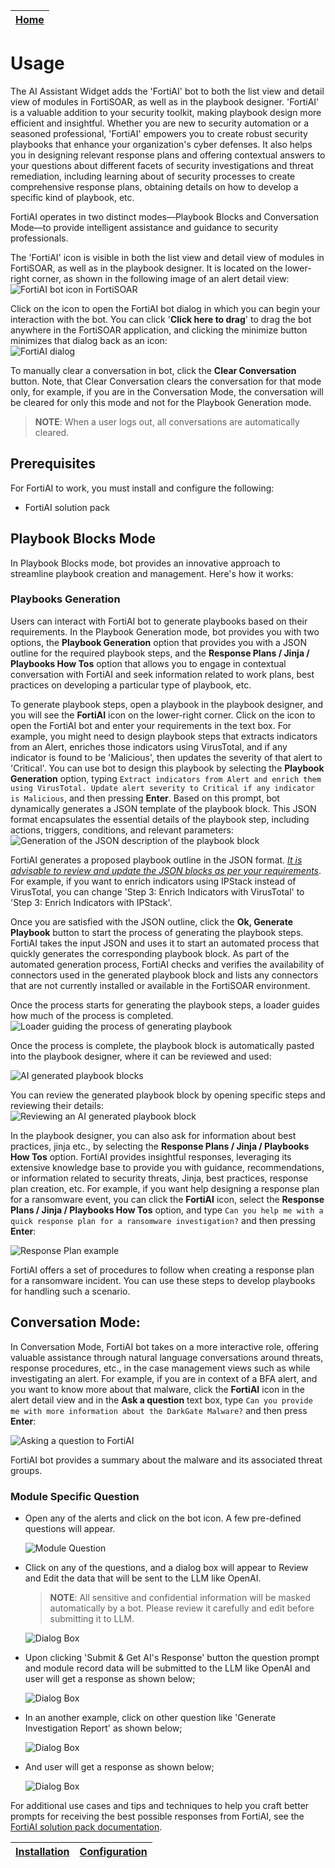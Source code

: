 | [Home](../README.md) |
|----------------------|

# Usage

The AI Assistant Widget adds the 'FortiAI' bot to both the list view and detail view of modules in FortiSOAR, as well as in the playbook designer. 'FortiAI' is a valuable addition to your security toolkit, making playbook design more efficient and insightful. Whether you are new to security automation or a seasoned professional, 'FortiAI' empowers you to create robust security playbooks that enhance your organization's cyber defenses. It also helps you in designing relevant response plans and offering contextual answers to your questions about different facets of security investigations and threat remediation, including learning about of security processes to create comprehensive response plans, obtaining details on how to develop a specific kind of playbook, etc.

FortiAI operates in two distinct modes—Playbook Blocks and Conversation Mode—to provide intelligent assistance and guidance to security professionals.

The 'FortiAI' icon is visible in both the list view and detail view of modules in FortiSOAR, as well as in the playbook designer. It is located on the lower-right corner, as shown in the following image of an alert detail view:  
![FortiAI bot icon in FortiSOAR](../docs/res/ai_bot_icon.png)

Click on the icon to open the FortiAI bot dialog in which you can begin your interaction with the bot. You can click '**Click here to drag**' to drag the bot anywhere in the FortiSOAR application, and clicking the minimize button minimizes that dialog back as an icon:  
![FortiAI dialog](../docs/res/ai_bot_dialog.png)

To manually clear a conversation in bot, click the **Clear Conversation** button. Note, that Clear Conversation clears the conversation for that mode only, for example, if you are in the Conversation Mode, the conversation will be cleared for only this mode and not for the Playbook Generation mode. 

  >**NOTE**: When a user logs out, all conversations are automatically cleared.

## Prerequisites

For FortiAI to work, you must install and configure the following:

- FortiAI solution pack

## Playbook Blocks Mode

In Playbook Blocks mode, bot provides an innovative approach to streamline playbook creation and  management. Here's how it works:

### Playbooks Generation

Users can interact with FortiAI bot to generate playbooks based on their requirements. In the Playbook Generation mode, bot provides you with two options, the **Playbook Generation** option that provides you with a JSON outline for the required playbook steps, and the **Response Plans / Jinja / Playbooks How Tos** option that allows you to engage in contextual conversation with FortiAI and seek information related to work plans, best practices on developing a particular type of playbook, etc. 

To generate playbook steps, open a playbook in the playbook designer, and you will see the **FortiAI** icon on the lower-right corner. Click on the icon to open the FortiAI bot and enter your requirements in the text box. For example, you might need to design playbook steps that extracts indicators from an Alert, enriches those indicators using VirusTotal, and if any indicator is found to be 'Malicious', then updates the severity of that alert to 'Critical'. You can use bot to design this playbook by selecting the **Playbook Generation** option, typing `Extract indicators from Alert and enrich them using VirusTotal. Update alert severity to Critical if any indicator is Malicious`, and then pressing **Enter**. Based on this prompt, bot dynamically generates a JSON template of the playbook block. This JSON format encapsulates the essential details of the playbook step, including actions, triggers, conditions, and relevant parameters:  
![Generation of the JSON description of the playbook block](../docs/res/playbook_description.png)

FortiAI generates a proposed playbook outline in the JSON format. *<u>It is advisable to review and update the JSON blocks as per your requirements</u>*. For example, if you want to enrich indicators using IPStack instead of VirusTotal, you can change 'Step 3: Enrich Indicators with VirusTotal' to 'Step 3: Enrich Indicators with IPStack'.

Once you are satisfied with the JSON outline, click the **Ok, Generate Playbook** button to start the process of generating the playbook steps. FortiAI takes the input JSON and uses it to start an automated process that quickly generates the corresponding playbook block. As part of the automated generation process, FortiAI checks and verifies the availability of connectors used in the generated playbook block and lists any connectors that are not currently installed or available in the FortiSOAR environment. 

Once the process starts for generating the playbook steps, a loader guides how much of the process is completed.  
![Loader guiding the process of generating playbook](../docs/res/playbook_description_reviewresults.png)

Once the process is complete, the playbook block is automatically pasted into the playbook designer, where it can be reviewed and used:


![AI generated playbook blocks](../docs/res/ai_generated_block.png)

You can review the generated playbook block by opening specific steps and reviewing their details:   
![Reviewing an AI generated playbook block](../docs/res/ai_block_reviewstep.png)

In the playbook designer, you can also ask for information about best practices, jinja etc., by selecting the **Response Plans / Jinja / Playbooks How Tos** option. FortiAI provides insightful responses, leveraging its extensive knowledge base to provide you with guidance, recommendations, or information related to security threats, Jinja, best practices, response plan creation, etc. For example, if you want help designing a response plan for a ransomware event, you can click the **FortiAI** icon, select the **Response Plans / Jinja / Playbooks How Tos** option, and type `Can you help me with a quick response plan for a ransomware investigation?` and then pressing **Enter**:


![Response Plan example](../docs/res/conv_mode.png) 

FortiAI offers a set of procedures to follow when creating a response plan for a ransomware incident. You can use these steps to develop playbooks for handling such a scenario.

## Conversation Mode:

In Conversation Mode, FortiAI bot takes on a more interactive role, offering valuable assistance through natural language conversations around threats, response procedures, etc., in the case management views such as while investigating an alert. For example, if you are in context of a BFA alert, and you want to know more about that malware, click the **FortiAI** icon in the alert detail view and in the **Ask a question** text box, type `Can you provide me with more information about the DarkGate Malware?` and then press **Enter**:   

![Asking a question to FortiAI](../docs/res/conversationMode.png) 

FortiAI bot provides a summary about the malware and its associated threat groups.

### Module Specific Question 

- Open any of the alerts and click on the bot icon. A few pre-defined questions will appear.

  ![Module Question](./res/ai_bot_dialog.png)

- Click on any of the questions, and a dialog box will appear to Review and Edit the data that will be sent to the LLM like OpenAI.
  >**NOTE**: All sensitive and confidential information will be masked automatically by a bot. Please review it carefully and edit before submitting it to LLM.
  

  ![Dialog Box](./res/alert_summary_edit_prompt.png)

- Upon clicking 'Submit & Get AI's Response' button the question prompt and module record data will be submitted to the LLM like OpenAI and user will get a response as shown below;

  ![Dialog Box](./res/summary_response.png)

- In an another example, click on other question like 'Generate Investigation Report' as shown below;

  ![Dialog Box](./res/investigation_report_edit_prompt.png)

- And user will get a response as shown below;

  ![Dialog Box](./res/report_response.png)


For additional use cases and tips and techniques to help you craft better prompts for receiving the best possible responses from FortiAI, see the [FortiAI solution pack documentation](). 

| [Installation](./setup.md#installation) | [Configuration](./setup.md#configuration) |
| --------------------------------------- | ---------------------------------------- |
